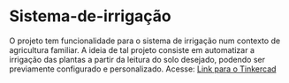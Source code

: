 # Sistema-de-irrigação
O projeto tem funcionalidade para o sistema de irrigação num contexto de agricultura familiar. A ideia de tal projeto consiste em automatizar a irrigação das plantas a partir da leitura do solo desejado, podendo ser previamente configurado e personalizado.
Acesse: [Link para o Tinkercad](https://www.tinkercad.com/things/j0VsKuaT4uo-wifi-module-esp8266-code1?sharecode=sOIP90496h42WGZgWd0igJlqOEYTNeGCsAEXrhn-DNs)
